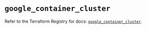 # `google_container_cluster`

Refer to the Terraform Registry for docs: [`google_container_cluster`](https://registry.terraform.io/providers/hashicorp/google-beta/6.31.0/docs/resources/google_container_cluster).
